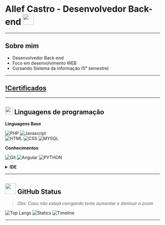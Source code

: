 # Allef Castro - Desenvolvedor Back-end <img src="https://media.giphy.com/media/hvRJCLFzcasrR4ia7z/giphy.gif" width="35">

 > 
 
___

## Sobre mim


 - Desenvolvedor Back-end
 - Foco em desenvolvimento WEB
 - Cursando Sistema da informação (5° semestre)
  

___

## [!Certificados](https://cursos.alura.com.br/user/allefcastro/fullCertificate/4b902141b0b95c82b2db79fc8cb04e52)
___

## <img src="https://media2.giphy.com/media/QssGEmpkyEOhBCb7e1/giphy.gif?cid=ecf05e47a0n3gi1bfqntqmob8g9aid1oyj2wr3ds3mg700bl&rid=giphy.gif" width ="25"> Linguagens de programação
  
 **Linguagens Base**

 ![PHP](https://img.shields.io/badge/PHP-777BB4?style=for-the-badge&logo=php&logoColor=white)
 ![Javascript](https://img.shields.io/badge/JavaScript-323330?style=for-the-badge&logo=javascript&logoColor=F7DF1E)  
 ![HTML](https://img.shields.io/badge/HTML5-E34F26?style=for-the-badge&logo=html5&logoColor=white)
 ![CSS](https://img.shields.io/badge/CSS3-1572B6?style=for-the-badge&logo=css3&logoColor=white)
 ![MYSQL](https://img.shields.io/badge/MySQL-005C84?style=for-the-badge&logo=mysql&logoColor=white)
 
  **Conhecimentos**

 ![Git](https://img.shields.io/badge/GIT-E44C30?style=for-the-badge&logo=git&logoColor=white)
 ![Angular](https://img.shields.io/badge/Angular-DD0031?style=for-the-badge&logo=angular&logoColor=white)
 ![PYTHON](https://img.shields.io/badge/Python-3776AB?style=for-the-badge&logo=python&logoColor=white)

 

 

 <details><br>

 <summary><b>IDE</b></summary>

 ![Visual Studio Code](https://img.shields.io/badge/Visual_Studio_Code-0078D4?style=for-the-badge&logo=visual%20studio%20code&logoColor=white)
 ![PhpStorm]
 ![Notepad ++](https://img.shields.io/badge/Notepad++-90E59A.svg?style=for-the-badge&logo=notepad%2B%2B&logoColor=black)


 **Ferramentas**

 ![Notion](https://img.shields.io/badge/Notion-000000?style=for-the-badge&logo=notion&logoColor=white)
 ![WordPress](https://img.shields.io/badge/Wordpress-21759B?style=for-the-badge&logo=wordpress&logoColor=white)
 ![Figma](https://img.shields.io/badge/Figma-F24E1E?style=for-the-badge&logo=figma&logoColor=white)
 ![Trello]
 ![Microsoft Office](https://img.shields.io/badge/Microsoft_Office-D83B01?style=for-the-badge&logo=microsoft-office&logoColor=white)




 </details>

___

## <img src="https://media.giphy.com/media/iY8CRBdQXODJSCERIr/giphy.gif" width="35"> GitHub Status 

> _Obs: Caso não esteja carrgando tente aumentar e diminuir o zoom_

![Top Langs](https://streak-stats.demolab.com?user=AllefCastro&locale=pt-br&mode=daily&theme=react&hide_border=false&border_radius=5&hide_border=true)
![Statics](https://github-readme-stats.vercel.app/api/top-langs?username=AllefCastro&locale=pt-br&hide_title=false&layout=compact&card_width=320&langs_count=5&theme=react&hide_border=true)
![Timeline](https://github-readme-activity-graph.vercel.app/graph?username=AllefCastro&theme=react&bg_color=20232a&hide_border=true)

___


